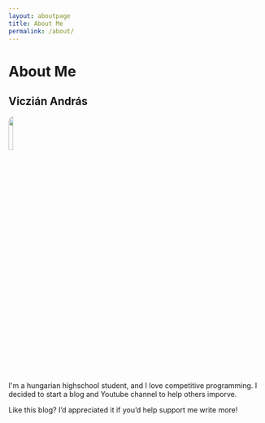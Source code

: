 ```yaml
---
layout: aboutpage
title: About Me
permalink: /about/
---
```


# About Me

## Viczián András

<img src="/blog/picture_of_me.jpg" width="13%" height="13%" style="border-radius:10px"/>

I'm a hungarian highschool student, and I love competitive programming. I decided to start a blog and Youtube channel to help others imporve.

Like this blog? I’d appreciated it if you’d help support me write more!
